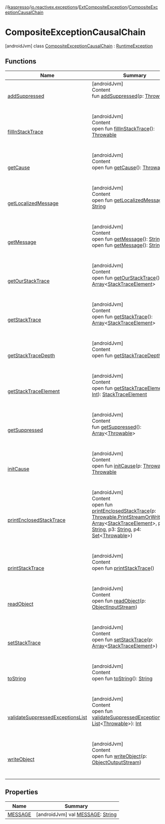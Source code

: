 //[kaspresso](../../../index.md)/[io.reactivex.exceptions](../../index.md)/[ExtCompositeException](../index.md)/[CompositeExceptionCausalChain](index.md)



# CompositeExceptionCausalChain  
 [androidJvm] class [CompositeExceptionCausalChain](index.md) : [RuntimeException](https://docs.oracle.com/javase/8/docs/api/java/lang/RuntimeException.html)   


## Functions  
  
|  Name|  Summary| 
|---|---|
| [addSuppressed](https://docs.oracle.com/javase/8/docs/api/java/lang/Throwable.html#addSuppressed-java.lang.Throwable-)| [androidJvm]  <br>Content  <br>fun [addSuppressed](https://docs.oracle.com/javase/8/docs/api/java/lang/Throwable.html#addSuppressed-java.lang.Throwable-)(p: [Throwable](https://docs.oracle.com/javase/8/docs/api/java/lang/Throwable.html))  <br><br><br>
| [fillInStackTrace](https://docs.oracle.com/javase/8/docs/api/java/lang/Throwable.html#fillInStackTrace--)| [androidJvm]  <br>Content  <br>open fun [fillInStackTrace](https://docs.oracle.com/javase/8/docs/api/java/lang/Throwable.html#fillInStackTrace--)(): [Throwable](https://docs.oracle.com/javase/8/docs/api/java/lang/Throwable.html)  <br><br><br>
| [getCause](https://docs.oracle.com/javase/8/docs/api/java/lang/Throwable.html#getCause--)| [androidJvm]  <br>Content  <br>open fun [getCause](https://docs.oracle.com/javase/8/docs/api/java/lang/Throwable.html#getCause--)(): [Throwable](https://docs.oracle.com/javase/8/docs/api/java/lang/Throwable.html)  <br><br><br>
| [getLocalizedMessage](https://docs.oracle.com/javase/8/docs/api/java/lang/Throwable.html#getLocalizedMessage--)| [androidJvm]  <br>Content  <br>open fun [getLocalizedMessage](https://docs.oracle.com/javase/8/docs/api/java/lang/Throwable.html#getLocalizedMessage--)(): [String](https://docs.oracle.com/javase/8/docs/api/java/lang/String.html)  <br><br><br>
| [getMessage](get-message.md)| [androidJvm]  <br>Content  <br>open fun [getMessage](get-message.md)(): [String](https://docs.oracle.com/javase/8/docs/api/java/lang/String.html)  <br>open fun [getMessage](https://docs.oracle.com/javase/8/docs/api/java/lang/Throwable.html#getMessage--)(): [String](https://docs.oracle.com/javase/8/docs/api/java/lang/String.html)  <br><br><br>
| [getOurStackTrace](https://docs.oracle.com/javase/8/docs/api/java/lang/Throwable.html#getOurStackTrace--)| [androidJvm]  <br>Content  <br>open fun [getOurStackTrace](https://docs.oracle.com/javase/8/docs/api/java/lang/Throwable.html#getOurStackTrace--)(): [Array](https://kotlinlang.org/api/latest/jvm/stdlib/kotlin/-array/index.html)<[StackTraceElement](https://docs.oracle.com/javase/8/docs/api/java/lang/StackTraceElement.html)>  <br><br><br>
| [getStackTrace](https://docs.oracle.com/javase/8/docs/api/java/lang/Throwable.html#getStackTrace--)| [androidJvm]  <br>Content  <br>open fun [getStackTrace](https://docs.oracle.com/javase/8/docs/api/java/lang/Throwable.html#getStackTrace--)(): [Array](https://kotlinlang.org/api/latest/jvm/stdlib/kotlin/-array/index.html)<[StackTraceElement](https://docs.oracle.com/javase/8/docs/api/java/lang/StackTraceElement.html)>  <br><br><br>
| [getStackTraceDepth](https://docs.oracle.com/javase/8/docs/api/java/lang/Throwable.html#getStackTraceDepth--)| [androidJvm]  <br>Content  <br>open fun [getStackTraceDepth](https://docs.oracle.com/javase/8/docs/api/java/lang/Throwable.html#getStackTraceDepth--)(): [Int](https://kotlinlang.org/api/latest/jvm/stdlib/kotlin/-int/index.html)  <br><br><br>
| [getStackTraceElement](https://docs.oracle.com/javase/8/docs/api/java/lang/Throwable.html#getStackTraceElement-int-)| [androidJvm]  <br>Content  <br>open fun [getStackTraceElement](https://docs.oracle.com/javase/8/docs/api/java/lang/Throwable.html#getStackTraceElement-int-)(p: [Int](https://kotlinlang.org/api/latest/jvm/stdlib/kotlin/-int/index.html)): [StackTraceElement](https://docs.oracle.com/javase/8/docs/api/java/lang/StackTraceElement.html)  <br><br><br>
| [getSuppressed](https://docs.oracle.com/javase/8/docs/api/java/lang/Throwable.html#getSuppressed--)| [androidJvm]  <br>Content  <br>fun [getSuppressed](https://docs.oracle.com/javase/8/docs/api/java/lang/Throwable.html#getSuppressed--)(): [Array](https://kotlinlang.org/api/latest/jvm/stdlib/kotlin/-array/index.html)<[Throwable](https://docs.oracle.com/javase/8/docs/api/java/lang/Throwable.html)>  <br><br><br>
| [initCause](https://docs.oracle.com/javase/8/docs/api/java/lang/Throwable.html#initCause-java.lang.Throwable-)| [androidJvm]  <br>Content  <br>open fun [initCause](https://docs.oracle.com/javase/8/docs/api/java/lang/Throwable.html#initCause-java.lang.Throwable-)(p: [Throwable](https://docs.oracle.com/javase/8/docs/api/java/lang/Throwable.html)): [Throwable](https://docs.oracle.com/javase/8/docs/api/java/lang/Throwable.html)  <br><br><br>
| [printEnclosedStackTrace](https://docs.oracle.com/javase/8/docs/api/java/lang/Throwable.html#printEnclosedStackTrace-java.lang.Throwable.PrintStreamOrWriter-java.lang.StackTraceElement[]-java.lang.String-java.lang.String-java.util.Set&lt;java.lang.Throwable&gt;-)| [androidJvm]  <br>Content  <br>open fun [printEnclosedStackTrace](https://docs.oracle.com/javase/8/docs/api/java/lang/Throwable.html#printEnclosedStackTrace-java.lang.Throwable.PrintStreamOrWriter-java.lang.StackTraceElement[]-java.lang.String-java.lang.String-java.util.Set&lt;java.lang.Throwable&gt;-)(p: [Throwable.PrintStreamOrWriter](https://docs.oracle.com/javase/8/docs/api/java/lang/Throwable.PrintStreamOrWriter.html), p1: [Array](https://kotlinlang.org/api/latest/jvm/stdlib/kotlin/-array/index.html)<[StackTraceElement](https://docs.oracle.com/javase/8/docs/api/java/lang/StackTraceElement.html)>, p2: [String](https://docs.oracle.com/javase/8/docs/api/java/lang/String.html), p3: [String](https://docs.oracle.com/javase/8/docs/api/java/lang/String.html), p4: [Set](https://docs.oracle.com/javase/8/docs/api/java/util/Set.html)<[Throwable](https://docs.oracle.com/javase/8/docs/api/java/lang/Throwable.html)>)  <br><br><br>
| [printStackTrace](https://docs.oracle.com/javase/8/docs/api/java/lang/Throwable.html#printStackTrace--)| [androidJvm]  <br>Content  <br>open fun [printStackTrace](https://docs.oracle.com/javase/8/docs/api/java/lang/Throwable.html#printStackTrace--)()  <br><br><br>
| [readObject](https://docs.oracle.com/javase/8/docs/api/java/lang/Throwable.html#readObject-java.io.ObjectInputStream-)| [androidJvm]  <br>Content  <br>open fun [readObject](https://docs.oracle.com/javase/8/docs/api/java/lang/Throwable.html#readObject-java.io.ObjectInputStream-)(p: [ObjectInputStream](https://docs.oracle.com/javase/8/docs/api/java/io/ObjectInputStream.html))  <br><br><br>
| [setStackTrace](https://docs.oracle.com/javase/8/docs/api/java/lang/Throwable.html#setStackTrace-java.lang.StackTraceElement[]-)| [androidJvm]  <br>Content  <br>open fun [setStackTrace](https://docs.oracle.com/javase/8/docs/api/java/lang/Throwable.html#setStackTrace-java.lang.StackTraceElement[]-)(p: [Array](https://kotlinlang.org/api/latest/jvm/stdlib/kotlin/-array/index.html)<[StackTraceElement](https://docs.oracle.com/javase/8/docs/api/java/lang/StackTraceElement.html)>)  <br><br><br>
| [toString](https://docs.oracle.com/javase/8/docs/api/java/lang/Throwable.html#toString--)| [androidJvm]  <br>Content  <br>open fun [toString](https://docs.oracle.com/javase/8/docs/api/java/lang/Throwable.html#toString--)(): [String](https://docs.oracle.com/javase/8/docs/api/java/lang/String.html)  <br><br><br>
| [validateSuppressedExceptionsList](https://docs.oracle.com/javase/8/docs/api/java/lang/Throwable.html#validateSuppressedExceptionsList-java.util.List&lt;java.lang.Throwable&gt;-)| [androidJvm]  <br>Content  <br>open fun [validateSuppressedExceptionsList](https://docs.oracle.com/javase/8/docs/api/java/lang/Throwable.html#validateSuppressedExceptionsList-java.util.List&lt;java.lang.Throwable&gt;-)(p: [List](https://docs.oracle.com/javase/8/docs/api/java/util/List.html)<[Throwable](https://docs.oracle.com/javase/8/docs/api/java/lang/Throwable.html)>): [Int](https://kotlinlang.org/api/latest/jvm/stdlib/kotlin/-int/index.html)  <br><br><br>
| [writeObject](https://docs.oracle.com/javase/8/docs/api/java/lang/Throwable.html#writeObject-java.io.ObjectOutputStream-)| [androidJvm]  <br>Content  <br>open fun [writeObject](https://docs.oracle.com/javase/8/docs/api/java/lang/Throwable.html#writeObject-java.io.ObjectOutputStream-)(p: [ObjectOutputStream](https://docs.oracle.com/javase/8/docs/api/java/io/ObjectOutputStream.html))  <br><br><br>


## Properties  
  
|  Name|  Summary| 
|---|---|
| [MESSAGE](index.md#io.reactivex.exceptions/ExtCompositeException.CompositeExceptionCausalChain/MESSAGE/#/PointingToDeclaration/)|  [androidJvm] val [MESSAGE](index.md#io.reactivex.exceptions/ExtCompositeException.CompositeExceptionCausalChain/MESSAGE/#/PointingToDeclaration/): [String](https://docs.oracle.com/javase/8/docs/api/java/lang/String.html)   <br>

